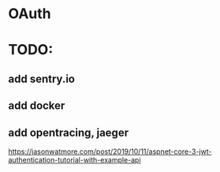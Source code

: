 # OAuth

# TODO:
## add sentry.io
## add docker
## add opentracing, jaeger

https://jasonwatmore.com/post/2019/10/11/aspnet-core-3-jwt-authentication-tutorial-with-example-api